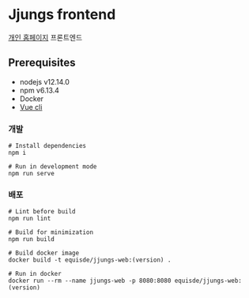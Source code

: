 # Jjungs frontend
[개인 홈페이지](https://jjungs.kr) 프론트엔드

## Prerequisites
- nodejs v12.14.0
- npm v6.13.4
- Docker
- [Vue cli](https://cli.vuejs.org/)

### 개발
```
# Install dependencies
npm i

# Run in development mode
npm run serve
```

### 배포
```
# Lint before build
npm run lint

# Build for minimization
npm run build

# Build docker image
docker build -t equisde/jjungs-web:(version) .

# Run in docker
docker run --rm --name jjungs-web -p 8080:8080 equisde/jjungs-web:(version)
```
